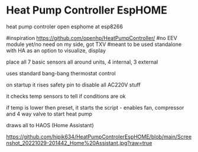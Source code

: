 # Heat Pump Controller EspHOME
heat pump controler open esphome at esp8266

#inspiration https://github.com/openhp/HeatPumpController/
#no EEV module yet/no need on my side, got TXV
#meant to be used standalone with HA as an option to visualize, display 

place all 7 basic sensors all around units, 4 internal, 3 external

uses standard bang-bang thermostat control

on startup it rises safety pin to disable all AC220V stuff

it checks temp sensors to tell if conditions are ok

if temp is lower then preset, it starts the script - enables fan, compressor and 4 way valve to start heat pump

draws all to HAOS (Home Assistant)

https://github.com/hipik634/HeatPumpControlerEspHOME/blob/main/Screenshot_20221029-201442_Home%20Assistant.jpg?raw=true




